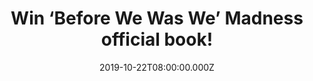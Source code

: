 ---
campaign-uuid: "c-01cd46da-95d7-47b9-a3b6-baf28559ef4c"
type: "Competition"
category: "Gifts"
date: "2019-10-22T08:00:00.000Z"
end-date: "2019-11-22T23:59:00.000Z"
disable-form: false
is_promoted: false
has_entry_page: true
title: "Win ‘Before We Was We’ Madness official book!"
competition-description: "<p>Calling all Madness fans! In order to celebrate the release\
  \ of Madness official book, we wanted to give away a copy to one of our lucky members.\
  \ In ‘Before We Was We’, their first official book, Madness tell us how they became\
  \ them. A story of seven originals, whose collective graft, energy and talent took\
  \ them from the sweaty depths of the Hope & Anchor's basement to the Top of the\
  \ Pops studio.</p>\n<p>Want it? Click below for a chance to win!</p>\n"
hero-header: "Win ‘Before We Was We’ Madness official book!"
terms-confirmation: "N/A"
banner-img: "https://assets.expresslyapp.com/asset-02803b30-cb4d-41c3-aca9-208cdf6605ff.jpg"
logo-left-href: "aaa.nme.com"
logo-left-image: "https://assets.expresslyapp.com/asset-fef1ae6b-43ca-4f96-921e-4bf9f43d8a03.jpg"
logo-left-title: "NME AAA"
bg-image-hero: "https://assets.expresslyapp.com/asset-b7dbfac1-8fef-45bb-a84e-9d5b0f75c82a.jpg"
bg-image-first: "https://assets.expresslyapp.com/asset-2d38853e-6516-4b07-b5b9-93be6edfca7d.jpg"
section1-content: "<p>In Before We Was We, their first official book, Madness tell\
  \ us how they became them. A story of seven originals, whose collective graft, energy\
  \ and talent took them from the sweaty depths of the Hope & Anchor's basement to\
  \ the Top of the Pops studio.</p>\n<p>In their own words they each look back on\
  \ their shared adventures. Playing music together, riding freight trains, spraying\
  \ graffiti and stealing records. Walking in one another's footsteps by day and rising\
  \ up through the city's exploding pub music scene by night. Before We Was We is\
  \ irreverent, funny and full of character. Just like them.</p>\n"
entry-title: "Win ‘Before We Was We’ Madness official book!"
entry-content: "<p>Enter the draw to win ‘Before We Was We’ Madness official book\
  \ by completing the form below before 23:59 on the 22nd of November 2019.</p>\n"
has-winner: true
winner-title: "CONGRATULATIONS to Kevin W.  who won ‘Before We Was We’ Madness official\
  \ book!"
winner-banner: "https://assets.expresslyapp.com/asset-653c7dad-b17f-46ea-a54e-8d805c52d02c.jpg"
prize-description: "‘Before We Was We’ Madness official book"
special-conditions: "Multiple entries are allowed up to one every day.\r\n\r\nThis\
  \ competition is also available on: http://club.expressly.io/competitons/madness-book-before-we-was-we"
country-restrictions:
- "GB"
---